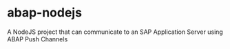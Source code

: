 # abap-nodejs
A NodeJS project that can communicate to an SAP Application Server using ABAP Push Channels
